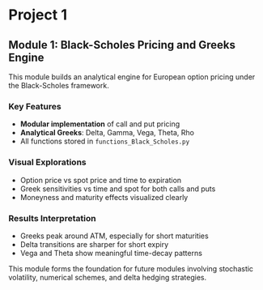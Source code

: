 # Project 1

## Module 1: Black-Scholes Pricing and Greeks Engine

This module builds an analytical engine for European option pricing under the Black-Scholes framework.

### Key Features
- **Modular implementation** of call and put pricing
- **Analytical Greeks**: Delta, Gamma, Vega, Theta, Rho
- All functions stored in `functions_Black_Scholes.py`

### Visual Explorations
- Option price vs spot price and time to expiration
- Greek sensitivities vs time and spot for both calls and puts
- Moneyness and maturity effects visualized clearly

### Results Interpretation
- Greeks peak around ATM, especially for short maturities
- Delta transitions are sharper for short expiry
- Vega and Theta show meaningful time-decay patterns

This module forms the foundation for future modules involving stochastic volatility, numerical schemes, and delta hedging strategies.
